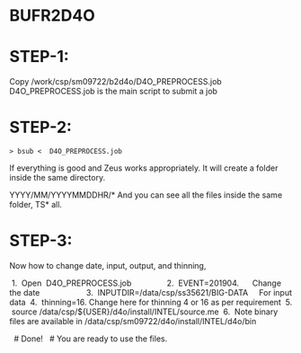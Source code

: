 # BUFR2D4O
# STEP-1: 
   Copy /work/csp/sm09722/b2d4o/D4O_PREPROCESS.job 
    D4O_PREPROCESS.job is the main script to submit a job

# STEP-2:
    > bsub <  D4O_PREPROCESS.job
 If everything is good and Zeus works appropriately. It will create a folder inside the same directory.

 YYYY/MM/YYYYMMDDHR/*
   And you can see all the files inside the same folder, TS* all.
   
# STEP-3:

Now how to change date, input, output, and thinning, 

 1.  Open  D4O_PREPROCESS.job              
 2.  EVENT=201904.        Change the date                   
 3.  INPUTDIR=/data/csp/ss35621/BIG-DATA     For input data
 4.  thinning=16. Change here for thinning 4 or 16 as per requirement
 5.  source /data/csp/${USER}/d4o/install/INTEL/source.me 
 6.  Note binary files are available in /data/csp/sm09722/d4o/install/INTEL/d4o/bin



  # Done!
  # You are ready to use the files.
